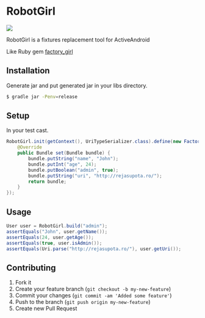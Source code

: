 RobotGirl
======

<img src="http://ninjacrunch.com/wp-content/uploads/2011/12/4/2.jpg">

RobotGirl is a fixtures replacement tool for ActiveAndroid

Like Ruby gem [factory_girl](https://github.com/thoughtbot/factory_girl)

Installation
------

Generate jar and put generated jar in your libs directory.

```sh
$ gradle jar -Penv=release
```

Setup
------

In your test cast.

```java
RobotGirl.init(getContext(), UriTypeSerializer.class).define(new Factory("admin", User.class) {
    @Override
    public Bundle set(Bundle bundle) {
        bundle.putString("name", "John");
        bundle.putInt("age", 24);
        bundle.putBoolean("admin", true);
        bundle.putString("uri", "http://rejasupota.ro/");
        return bundle;
    }
});
```

Usage
------

```java
User user = RobotGirl.build("admin");
assertEquals("John", user.getName());
assertEquals(24, user.getAge());
assertEquals(true, user.isAdmin());
assertEquals(Uri.parse("http://rejasupota.ro/"), user.getUri());
```

Contributing
------

1. Fork it
2. Create your feature branch (`git checkout -b my-new-feature`)
3. Commit your changes (`git commit -am 'Added some feature'`)
4. Push to the branch (`git push origin my-new-feature`)
5. Create new Pull Request
